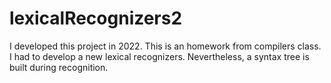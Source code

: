 # lexicalRecognizers2
I developed this project in 2022. This is an homework from compilers class. I had to develop a new lexical recognizers. Nevertheless, a syntax tree is built during recognition.
